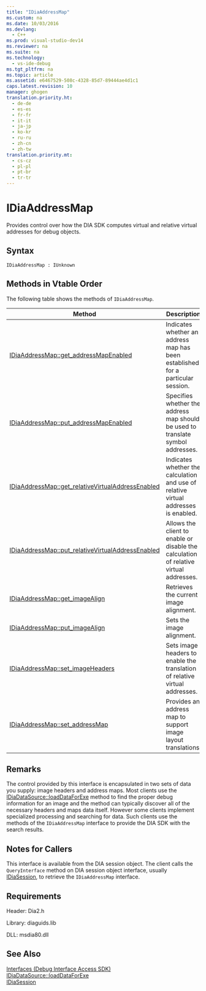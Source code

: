 ```yaml
---
title: "IDiaAddressMap"
ms.custom: na
ms.date: 10/03/2016
ms.devlang: 
  - C++
ms.prod: visual-studio-dev14
ms.reviewer: na
ms.suite: na
ms.technology: 
  - vs-ide-debug
ms.tgt_pltfrm: na
ms.topic: article
ms.assetid: e6467529-508c-4328-85d7-89444ae4d1c1
caps.latest.revision: 10
manager: ghogen
translation.priority.ht: 
  - de-de
  - es-es
  - fr-fr
  - it-it
  - ja-jp
  - ko-kr
  - ru-ru
  - zh-cn
  - zh-tw
translation.priority.mt: 
  - cs-cz
  - pl-pl
  - pt-br
  - tr-tr
---
```

# IDiaAddressMap
Provides control over how the DIA SDK computes virtual and relative virtual addresses for debug objects.  
  
## Syntax  
  
```  
IDiaAddressMap : IUnknown  
```  
  
## Methods in Vtable Order  
 The following table shows the methods of `IDiaAddressMap`.  
  
|Method|Description|  
|------------|-----------------|  
|[IDiaAddressMap::get_addressMapEnabled](../VS_debugger/IDiaAddressMap--get_addressMapEnabled.md)|Indicates whether an address map has been established for a particular session.|  
|[IDiaAddressMap::put_addressMapEnabled](../VS_debugger/IDiaAddressMap--put_addressMapEnabled.md)|Specifies whether the address map should be used to translate symbol addresses.|  
|[IDiaAddressMap::get_relativeVirtualAddressEnabled](../VS_debugger/IDiaAddressMap--get_relativeVirtualAddressEnabled.md)|Indicates whether the calculation and use of relative virtual addresses is enabled.|  
|[IDiaAddressMap::put_relativeVirtualAddressEnabled](../VS_debugger/IDiaAddressMap--put_relativeVirtualAddressEnabled.md)|Allows the client to enable or disable the calculation of relative virtual addresses.|  
|[IDiaAddressMap::get_imageAlign](../VS_debugger/IDiaAddressMap--get_imageAlign.md)|Retrieves the current image alignment.|  
|[IDiaAddressMap::put_imageAlign](../VS_debugger/IDiaAddressMap--put_imageAlign.md)|Sets the image alignment.|  
|[IDiaAddressMap::set_imageHeaders](../VS_debugger/IDiaAddressMap--set_imageHeaders.md)|Sets image headers to enable the translation of relative virtual addresses.|  
|[IDiaAddressMap::set_addressMap](../VS_debugger/IDiaAddressMap--set_addressMap.md)|Provides an address map to support image layout translations.|  
  
## Remarks  
 The control provided by this interface is encapsulated in two sets of data you supply: image headers and address maps. Most clients use the [IDiaDataSource::loadDataForExe](../VS_debugger/IDiaDataSource--loadDataForExe.md) method to find the proper debug information for an image and the method can typically discover all of the necessary headers and maps data itself. However some clients implement specialized processing and searching for data. Such clients use the methods of the `IDiaAddressMap` interface to provide the DIA SDK with the search results.  
  
## Notes for Callers  
 This interface is available from the DIA session object. The client calls the `QueryInterface` method on DIA session object interface, usually [IDiaSession](../VS_debugger/IDiaSession.md), to retrieve the `IDiaAddressMap` interface.  
  
## Requirements  
 Header: Dia2.h  
  
 Library: diaguids.lib  
  
 DLL: msdia80.dll  
  
## See Also  
 [Interfaces (Debug Interface Access SDK)](../VS_debugger/Interfaces--Debug-Interface-Access-SDK-.md)   
 [IDiaDataSource::loadDataForExe](../VS_debugger/IDiaDataSource--loadDataForExe.md)   
 [IDiaSession](../VS_debugger/IDiaSession.md)